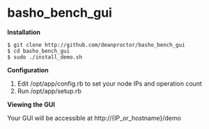 basho_bench_gui
===============

**Installation**

    $ git clone http://github.com/deanproctor/basho_bench_gui
    $ cd basho_bench_gui
    $ sudo ./install_demo.sh

**Configuration**

1. Edit /opt/app/config.rb to set your node IPs and operation count
2. Run /opt/app/setup.rb

**Viewing the GUI**

Your GUI will be accessible at http://{IP_or_hostname}/demo
